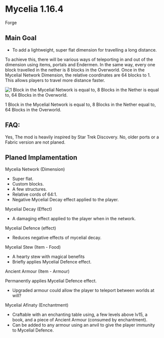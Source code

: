 # Mycelia 1.16.4
Forge


## Main Goal
- To add a lightweight, super flat dimension for travelling a long distance.

To achieve this, there will be various ways of teleporting in and out of the dimension using items, portals and Endermen. In the same way, every one block travelled in the nether is 8 blocks in the Overworld. Once in the Mycelial Network Dimension, the relative coordinates are 64 blocks to 1. This allows players to travel more distance faster.

![1 Block in the Mycelial Network is equal to,
8 Blocks in the Nether is equal to,
64 Blocks in the Overworld.](https://raw.githubusercontent.com/Mortimyrrh/Mycelia-Forge/main/icons/1-8-64%20x2.png)

1 Block in the Mycelial Network is equal to,
8 Blocks in the Nether equal to,
64 Blocks in the Overworld.




## FAQ: 
Yes, The mod is heavily inspired by Star Trek Discovery.
No, older ports or a Fabric version are not planed.
   



## Planed Implamentation


Mycelia Network (Dimension)

- Super flat.
- Custom blocks.
- A few structures. 
- Relative cords of 64:1.
- Negative Mycelial Decay effect applied to the player.


Mycelial Decay (Effect)

- A damaging effect applied to the player when in the network.


Mycelial Defence (effect)

- Reduces negative effects of mycelial decay.


Mycelial Stew (Item - Food)

- A hearty stew with magical benefits
- Briefly applies Mycelial Defence effect.


Ancient Armour (Item - Armour)

Permanently applies Mycelial Defence effect.
- Upgraded armour could allow the player to teleport between worlds at will?


Mycelial Afinaty (Enchantment) 

- Craftable with an enchanting table using, a few levels above lv15, a book, and a piece of Ancient Armour (consumed by enchantment).
- Can be added to any armour using an anvil to give the player immunity to Mycelial Defence.
